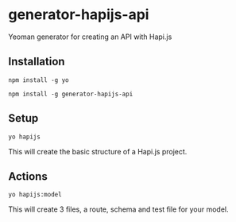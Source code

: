 # generator-hapijs-api

Yeoman generator for creating an API with Hapi.js

## Installation

`npm install -g yo`

`npm install -g generator-hapijs-api`

## Setup

`yo hapijs`

This will create the basic structure of a Hapi.js project.

## Actions

`yo hapijs:model`

This will create 3 files, a route, schema and test file for your model.
